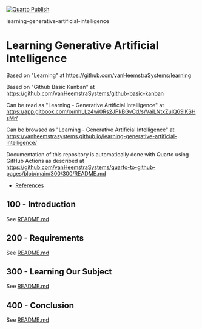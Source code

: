 [![Quarto Publish](https://github.com/vanHeemstraSystems/learning-generative-artificial-intelligence/actions/workflows/publish.yml/badge.svg)](https://github.com/vanHeemstraSystems/learning-generative-artificial-intelligence/actions/workflows/publish.yml)

learning-generative-artificial-intelligence
# Learning Generative Artificial Intelligence

Based on "Learning" at https://github.com/vanHeemstraSystems/learning

Based on "Github Basic Kanban" at https://github.com/vanHeemstraSystems/github-basic-kanban

Can be read as "Learning - Generative Artificial Intelligence" at https://app.gitbook.com/o/mhLLz4wi0Rs2JPkBGvCd/s/VaiLNtxZulQ69lKSHsMr/

Can be browsed as "Learning - Generative Artificial Intelligence" at https://vanheemstrasystems.github.io/learning-generative-artificial-intelligence/

Documentation of this repository is automatically done with Quarto using GitHub Actions as described at https://github.com/vanHeemstraSystems/quarto-to-github-pages/blob/main/300/300/README.md

- [References](./REFERENCES.md)

## 100 - Introduction

See [README.md](./100/README.md)

## 200 - Requirements

See [README.md](./200/README.md)

## 300 - Learning Our Subject

See [README.md](./300/README.md)

## 400 - Conclusion

See [README.md](./400/README.md)
